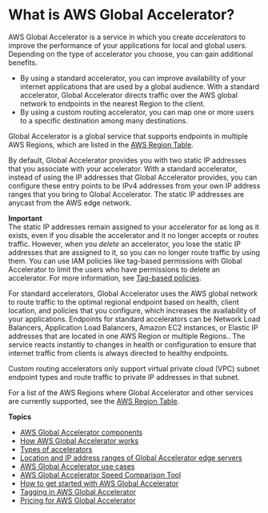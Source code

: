 # What is AWS Global Accelerator?<a name="what-is-global-accelerator"></a>

AWS Global Accelerator is a service in which you create *accelerators* to improve the performance of your applications for local and global users\. Depending on the type of accelerator you choose, you can gain additional benefits\. 
+ By using a standard accelerator, you can improve availability of your internet applications that are used by a global audience\. With a standard accelerator, Global Accelerator directs traffic over the AWS global network to endpoints in the nearest Region to the client\. 
+ By using a custom routing accelerator, you can map one or more users to a specific destination among many destinations\.

Global Accelerator is a global service that supports endpoints in multiple AWS Regions, which are listed in the [AWS Region Table](aws.amazon.com/about-aws/global-infrastructure/regional-product-services/)\.

By default, Global Accelerator provides you with two static IP addresses that you associate with your accelerator\. With a standard accelerator, instead of using the IP addresses that Global Accelerator provides, you can configure these entry points to be IPv4 addresses from your own IP address ranges that you bring to Global Accelerator\. The static IP addresses are anycast from the AWS edge network\. 

**Important**  
The static IP addresses remain assigned to your accelerator for as long as it exists, even if you disable the accelerator and it no longer accepts or routes traffic\. However, when you *delete* an accelerator, you lose the static IP addresses that are assigned to it, so you can no longer route traffic by using them\. You can use IAM policies like tag\-based permissions with Global Accelerator to limit the users who have permissions to delete an accelerator\. For more information, see [ Tag\-based policies](auth-and-access-control.md#access-control-manage-access-tag-policies)\.

For standard accelerators, Global Accelerator uses the AWS global network to route traffic to the optimal regional endpoint based on health, client location, and policies that you configure, which increases the availability of your applications\. Endpoints for standard accelerators can be Network Load Balancers, Application Load Balancers, Amazon EC2 instances, or Elastic IP addresses that are located in one AWS Region or multiple Regions\.\. The service reacts instantly to changes in health or configuration to ensure that internet traffic from clients is always directed to healthy endpoints\.

Custom routing accelerators only support virtual private cloud \(VPC\) subnet endpoint types and route traffic to private IP addresses in that subnet\.

For a list of the AWS Regions where Global Accelerator and other services are currently supported, see the [AWS Region Table](https://aws.amazon.com/about-aws/global-infrastructure/regional-product-services/)\.

**Topics**
+ [AWS Global Accelerator components](introduction-components.md)
+ [How AWS Global Accelerator works](introduction-how-it-works.md)
+ [Types of accelerators](introduction-accelerator-types.md)
+ [Location and IP address ranges of Global Accelerator edge servers](introduction-ip-ranges.md)
+ [AWS Global Accelerator use cases](introduction-benefits-of-migrating.md)
+ [AWS Global Accelerator Speed Comparison Tool](introduction-speed-comparison-tool.md)
+ [How to get started with AWS Global Accelerator](introduction-get-started.md)
+ [Tagging in AWS Global Accelerator](tagging-in-global-accelerator.md)
+ [Pricing for AWS Global Accelerator](introduction-pricing.md)